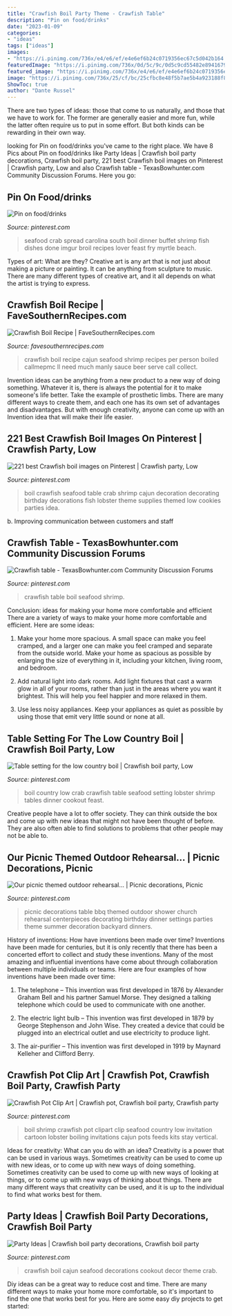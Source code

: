 ```yaml
---
title: "Crawfish Boil Party Theme - Crawfish Table"
description: "Pin on food/drinks"
date: "2023-01-09"
categories:
- "ideas"
tags: ["ideas"]
images:
- "https://i.pinimg.com/736x/e4/e6/ef/e4e6ef6b24c0719356ec67c5d042b164.jpg"
featuredImage: "https://i.pinimg.com/736x/0d/5c/9c/0d5c9cd55482e8941679e5018de70d5b.jpg"
featured_image: "https://i.pinimg.com/736x/e4/e6/ef/e4e6ef6b24c0719356ec67c5d042b164.jpg"
image: "https://i.pinimg.com/736x/25/cf/bc/25cfbc8e48f5b7ae5b4a923188f8b8b5--church-picnic-decorations-table-decorations.jpg"
ShowToc: true
author: "Dante Russel"
---
```



There are two types of ideas: those that come to us naturally, and those that we have to work for. The former are generally easier and more fun, while the latter often require us to put in some effort. But both kinds can be rewarding in their own way.

	

		
looking for Pin on food/drinks you've came to the right place. We have 8 Pics about Pin on food/drinks like Party Ideas | Crawfish boil party decorations, Crawfish boil party, 221 best Crawfish boil images on Pinterest | Crawfish party, Low and also Crawfish table - TexasBowhunter.com Community Discussion Forums. Here you go:
		
    
## Pin On Food/drinks

<img loading=lazy src="https://i.pinimg.com/736x/4d/84/18/4d8418516287f3e312c8c6809ecb3ff2--crab-legs-seafood-dinner.jpg" onerror="this.onerror=null;this.src='https://tse1.mm.bing.net/th?id=OIP.vhqbfHu8SwBcKXc8hLKbQgHaJ3&amp;pid=15.1';" alt="Pin on food/drinks">

_Source: pinterest.com_

>seafood crab spread carolina south boil dinner buffet shrimp fish dishes done imgur broil recipes lover feast fry myrtle beach. 

	

Types of art: What are they?
Creative art is any art that is not just about making a picture or painting. It can be anything from sculpture to music. There are many different types of creative art, and it all depends on what the artist is trying to express.

    
## Crawfish Boil Recipe | FaveSouthernRecipes.com

<img loading=lazy src="https://irepo.primecp.com/2016/01/250154/Crawfish-Boil-Recipe_Large600_ID-1352089.jpg?v=1352089" onerror="this.onerror=null;this.src='https://tse1.mm.bing.net/th?id=OIP.ntn4MO2LxTqf2borEpHOcAHaLH&amp;pid=15.1';" alt="Crawfish Boil Recipe | FaveSouthernRecipes.com">

_Source: favesouthernrecipes.com_

>crawfish boil recipe cajun seafood shrimp recipes per person boiled callmepmc ll need much manly sauce beer serve call collect. 

	

Invention ideas can be anything from a new product to a new way of doing something. Whatever it is, there is always the potential for it to make someone's life better. Take the example of prosthetic limbs. There are many different ways to create them, and each one has its own set of advantages and disadvantages. But with enough creativity, anyone can come up with an Invention idea that will make their life easier.

    
## 221 Best Crawfish Boil Images On Pinterest | Crawfish Party, Low

<img loading=lazy src="https://i.pinimg.com/736x/e4/e6/ef/e4e6ef6b24c0719356ec67c5d042b164.jpg" onerror="this.onerror=null;this.src='https://tse2.mm.bing.net/th?id=OIP.-DnP1ABGx-nNZh0L4s3_MwHaJ3&amp;pid=15.1';" alt="221 best Crawfish boil images on Pinterest | Crawfish party, Low">

_Source: pinterest.com_

>boil crawfish seafood table crab shrimp cajun decoration decorating birthday decorations fish lobster theme supplies themed low cookies parties idea. 

	

b. Improving communication between customers and staff 

    
## Crawfish Table - TexasBowhunter.com Community Discussion Forums

<img loading=lazy src="https://i.pinimg.com/736x/0d/5c/9c/0d5c9cd55482e8941679e5018de70d5b.jpg" onerror="this.onerror=null;this.src='https://tse4.mm.bing.net/th?id=OIP.CqRzOs0BS1kRg3o1Hw6OcgAAAA&amp;pid=15.1';" alt="Crawfish table - TexasBowhunter.com Community Discussion Forums">

_Source: pinterest.com_

>crawfish table boil seafood shrimp. 

	

Conclusion: ideas for making your home more comfortable and efficient
There are a variety of ways to make your home more comfortable and efficient. Here are some ideas: 
1. Make your home more spacious. A small space can make you feel cramped, and a larger one can make you feel cramped and separate from the outside world. Make your home as spacious as possible by enlarging the size of everything in it, including your kitchen, living room, and bedroom.

2. Add natural light into dark rooms. Add light fixtures that cast a warm glow in all of your rooms, rather than just in the areas where you want it brightest. This will help you feel happier and more relaxed in them.

3. Use less noisy appliances. Keep your appliances as quiet as possible by using those that emit very little sound or none at all.

    
## Table Setting For The Low Country Boil | Crawfish Boil Party, Low

<img loading=lazy src="https://i.pinimg.com/736x/10/0d/74/100d748d41080922a2ab5bc439ef7a86--crab-party-crawfish-party.jpg" onerror="this.onerror=null;this.src='https://tse3.mm.bing.net/th?id=OIP.67FWXck5PBWQ825eOwOL-gHaJ4&amp;pid=15.1';" alt="Table setting for the low country boil | Crawfish boil party, Low">

_Source: pinterest.com_

>boil country low crab crawfish table seafood setting lobster shrimp tables dinner cookout feast. 

	

Creative people have a lot to offer society. They can think outside the box and come up with new ideas that might not have been thought of before. They are also often able to find solutions to problems that other people may not be able to.

    
## Our Picnic Themed Outdoor Rehearsal... | Picnic Decorations, Picnic

<img loading=lazy src="https://i.pinimg.com/736x/25/cf/bc/25cfbc8e48f5b7ae5b4a923188f8b8b5--church-picnic-decorations-table-decorations.jpg" onerror="this.onerror=null;this.src='https://tse1.mm.bing.net/th?id=OIP.5MjuNdxaENxCPVcUphu-aAHaJ3&amp;pid=15.1';" alt="Our picnic themed outdoor rehearsal... | Picnic decorations, Picnic">

_Source: pinterest.com_

>picnic decorations table bbq themed outdoor shower church rehearsal centerpieces decorating birthday dinner settings parties theme summer decoration backyard dinners. 

	

History of inventions: How have inventions been made over time?
Inventions have been made for centuries, but it is only recently that there has been a concerted effort to collect and study these inventions. Many of the most amazing and influential inventions have come about through collaboration between multiple individuals or teams. Here are four examples of how inventions have been made over time:

1) The telephone – This invention was first developed in 1876 by Alexander Graham Bell and his partner Samuel Morse. They designed a talking telephone which could be used to communicate with one another.

2) The electric light bulb – This invention was first developed in 1879 by George Stephenson and John Wise. They created a device that could be plugged into an electrical outlet and use electricity to produce light.

3) The air-purifier – This invention was first developed in 1919 by Maynard Kelleher and Clifford Berry.

    
## Crawfish Pot Clip Art | Crawfish Pot, Crawfish Boil Party, Crawfish Party

<img loading=lazy src="https://i.pinimg.com/736x/3a/37/51/3a3751ec0f959d10e63537b663beac79--crawfish-pot-clipart.jpg" onerror="this.onerror=null;this.src='https://tse4.mm.bing.net/th?id=OIP.xKEbnagMDmoiBbhCyegvswHaKk&amp;pid=15.1';" alt="Crawfish Pot Clip Art | Crawfish pot, Crawfish boil party, Crawfish party">

_Source: pinterest.com_

>boil shrimp crawfish pot clipart clip seafood country low invitation cartoon lobster boiling invitations cajun pots feeds kits stay vertical. 

	

Ideas for creativity: What can you do with an idea?
Creativity is a power that can be used in various ways. Sometimes creativity can be used to come up with new ideas, or to come up with new ways of doing something. Sometimes creativity can be used to come up with new ways of looking at things, or to come up with new ways of thinking about things. There are many different ways that creativity can be used, and it is up to the individual to find what works best for them.

    
## Party Ideas | Crawfish Boil Party Decorations, Crawfish Boil Party

<img loading=lazy src="https://i.pinimg.com/736x/c5/1c/57/c51c572477cddf58d2ad84712f1691c5--crawfish-boil-party-decorations-crawfish-party.jpg" onerror="this.onerror=null;this.src='https://tse2.mm.bing.net/th?id=OIP.MPQ5W3nCgZ4uaYo1wrGpTAHaN3&amp;pid=15.1';" alt="Party Ideas | Crawfish boil party decorations, Crawfish boil party">

_Source: pinterest.com_

>crawfish boil cajun seafood decorations cookout decor theme crab. 

	

Diy ideas can be a great way to reduce cost and time. There are many different ways to make your home more comfortable, so it's important to find the one that works best for you. Here are some easy diy projects to get started: 

